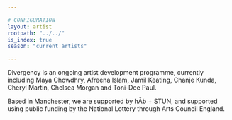```yaml
---

# CONFIGURATION
layout: artist
rootpath: "../../"
is_index: true
season: "current artists"

---
```

Divergency is an ongoing artist development programme, currently including Maya Chowdhry, Afreena Islam, Jamil Keating, Chanje Kunda, Cheryl Martin, Chelsea Morgan and Toni-Dee Paul.             
         
Based in Manchester, we are supported by hÅb + STUN, and supported using public funding by the National Lottery through Arts Council England.
